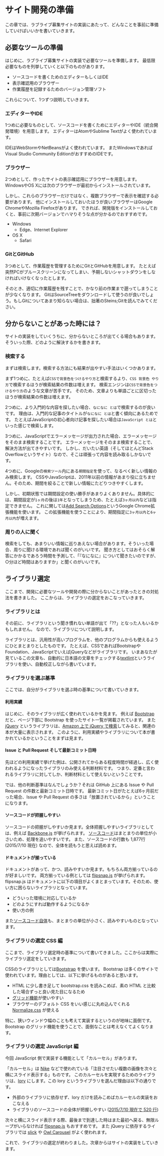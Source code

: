 # サイト開発の準備

この章では、ラブライブ募集サイトの実装にあたって、どんなことを事前に準備していけばいいかを書いていきます。

## 必要なツールの準備

はじめに、ラブライブ募集サイトの実装で必要なツールを準備します。
最低限必要なものを列挙していくと以下のものがあります。

- ソースコードを書くためのエディターもしくはIDE
- 表示確認用のブラウザー
- 作業履歴を記録するためのバージョン管理ソフト

これらについて、1つずつ説明していきます。

### エディターやIDE

1つめに必要なものとして、ソースコードを書くためにエディターやIDE（統合開発環境）を用意します。
エディターはAtomやSublime Textがよく使われています。

IDEはWebStormやNetBeansがよく使われています。
またWindowsであればVisual Studio Community EditionがおすすめのIDEです。

### ブラウザー

2つめとして、作ったサイトの表示確認用にブラウザーを用意します。
WindowsやOS Xには次のブラウザーが最初からインストールされています。

しかし、これらのブラウザーだけではなく、複数ブラウザーで表示を確認する必要があります。
他にインストールしておいたほうが良いブラウザーはGoogle ChromeやMozilla Firefoxがあります。
できれば、開発版をインストールしておくと、事前に次期バージョンでハマりそうな点が分かるのでおすすめです。

- Windows
  - Edge、Internet Explorer
- OS X
  - Safari

### GitとGitHub

3つめとして、作業履歴を管理するためにGitとGitHubを用意します。
たとえば突然PCがブルースクリーンになってしまい、予期しないシャットダウンをしなければいけなくなったとします。

そのとき、適切に作業履歴を残すことで、かなり前の作業まで遡ってしまうことが少なくなります。
GitはSourceTreeをダウンロードして使うのが良いでしょう。もしGitについてあまり知らない場合は、拙著のSteins;Gitを読んでみてください。

## 分からないことがあった時には？

サイトの実装をしていくうちに、分からないところが出てくる場合もあります。
そういった際、どのように解決するかを書きます。

### 検索する

まずは検索します。検索する方法にも結果が出やすい手法はいくつかあります。

まず1つめに、たとえば`CSSで背景色をつけるやり方`と検索するより、`CSS 背景色 やり方`で検索するほうが検索結果の件数は増えます。
検索エンジンは`CSSで背景色をつけるやり方`のような文章が苦手です。
そのため、文章よりも単語ごとに区切ったほうが検索結果の件数は増えます。

2つめに、より入門的な内容を探したい場合、`なになに とは`で検索するのが良いです。
理由は、入門的な記事のタイトルが`なになに とは`と書く傾向にあるためです。
たとえばJavaScriptの初心者向け記事を探したい場合は`JavaScript とは`といった感じで検索します。

3つめに、JavaScriptでエラーメッセージが出力された場合、エラーメッセージをそのまま検索することです。
エラーメッセージをそのまま検索することで、解決方法が出てきやすいです。
しかし、だいたい英語（そしてほとんどStack Overflowというサイト）なので、そこは頑張って内容を読み取るしかないです。

4つめに、Googleの`検索ツール`内にある`期間指定`を使って、なるべく新しい情報のみ検索します。
CSSやJavaScriptは、2011年以前の情報があまり役に立ちません。そのため、期間を絞ることで新しい情報にたどりつきやすくします。

しかし、初期状態では期間設定の使い勝手があまりよくありません。具体的には、期間設定が`1ヶ月`の後は`1年`となってしまうため、たとえば`3ヶ月以内`などは指定できません。
これに関しては[Add Search Options](https://chrome.google.com/webstore/detail/add-search-options/kaifgnoibnjldmdkkfogenbfbfgcbiao?hl=ja)というGoogle Chrome拡張機能を使います。
この拡張機能を使うことにより、期間指定に`3ヶ月以内`と`6ヶ月以内`が増えます。

### 周りの人に聞く

検索をしても、あまりいい情報に巡りあえない場合があります。そういった場合、周りに聞ける環境であれば聞くのがいいです。
聞き方としてはおそらく解答にかかるであろう時間を予測して、「『なになに』について聞きたいのですが、○分ほど時間はありますか」と聞くのがいいです。

## ライブラリ選定

ここまで、開発に必要なツールや開発の際に分からないことがあったときの対処法を書きました。
ここからは、ライブラリの選定をおこなっていきます。

### ライブラリとは

その前に、ライブラリという聞き慣れない単語が出て「??」となった人もいるかもしれません。
なので、ライブラリについて説明します。

ライブラリとは、汎用性が高いプログラムを、他のプログラムからも使えるようにひとまとまりとしたものです。
たとえば、CSSであればBootstrapやFoundation、JavaScriptでいえばjQueryなどがライブラリです。
いまあなたが見ているこの文章も、自動的に日本語の文章をチェックする[textlint](https://github.com/textlint/textlint)というライブラリを使い、自動校正しながら書いています。

### ライブラリを選ぶ基準

ここでは、自分がライブラリを選ぶ時の基準について書いていきます。

#### 利用実績

はじめに、そのライブラリが広く使われているかを見ます。
例えば [Bootstrap](http://getbootstrap.com/) だと、ページ下部に Bootstrap を使ったサイト一覧が掲載されています。
また [jQuery](http://jquery.com/) というライブラリは、[Amazon 上で jQuery で検索](http://www.amazon.co.jp/s/field-keywords=jquery)してみると、関連の本が大量に表示されます。
このように、利用実績やライブラリについて本が書かれているかということをまずは見ます。

#### Issue と Pull Request そして最新コミット日時

先ほどの利用実績で挙げた例は、公開されてからある程度時間が経過し、広く使われるようになったライブラリのみ使える判断材料です。
つまり、定番と言われるライブラリに対してしか、判断材料として使えないということです。

では、他の判断基準はなんでしょうか？それは GitHub 上にある Issue や Pull Request の件数と最新コミット日時です。
最新コミット日がたとえば6ヶ月前だった場合、Issue や Pull Request の多さは「放置されているから」ということになります。

#### ソースコードが把握しやすい

ソースコードの把握がしやすいか見ます。全体把握しやすいライブラリとしては、例えば [Backbone.js](http://backbonejs.org/) が挙げられます。
[ソースコード](https://github.com/jashkenas/backbone/blob/master/backbone.js)はまとまりの単位が小さいため、処理を追いやすいです。
また、ソースコードの行数も 1,877行 (2015/7/10 現在) なので、全体を読もうと思えば読めます。

#### ドキュメントが揃っている

ドキュメントがあって、かつ、読みやすいか見ます。もちろん両方揃っているのが好ましいです。
両方揃っている例としては [flipsnap.js](http://hokaccha.github.io/js-flipsnap/) が挙げられます。
flipsnap.js はドキュメントに以下の項目がよくまとまっています。そのため、使い方に困らないライブラリとなっています。

- どういった環境に対応しているか
- どのようにすれば動作するようになるか
- 使い方の例

また[ソースコード自体](https://github.com/hokaccha/js-flipsnap/blob/master/flipsnap.js)も、まとまりの単位が小さく、読みやすいものとなっています。

### ライブラリの選定 CSS 編

ここまで、ライブラリ選定時の基準について書いてきました。ここからは実際にライブラリ選定をしていきます。

CSSのライブラリとしては[Bootstrap](https://github.com/twbs/bootstrap) を使います。
Bootstrap は多くのサイトで使われています。理由としては、以下に挙げるものがあると思います。

- HTML に少し書き足して bootstrap.css を読みこめば、素の HTML と比較した場合ずっと良い見た目になるため
- [グリッド機能](http://getbootstrap.com/css/#grid)が使いやすい
- ブラウザーのデフォルト CSS をいい感じに丸め込んでくれる [Normalize.css](http://necolas.github.io/normalize.css/) が使える

特に、狭いウィンドウ幅のことも考えて実装するというのが地味に面倒です。Bootstrap のグリッド機能を使うことで、面倒なことは考えなくてよくなります。

### ライブラリの選定 JavaScript 編

今回 JavaScript 側で実装する機能として「カルーセル」があります。

「カルーセル」は [Nike](http://www.nike.com/jp/ja_jp/) などで使われている「注目させたい複数の画像を次々と横にスライド表示する」ものです。
このカルーセルを実現するためのライブラリは、[lory](http://meandmax.github.io/lory/) にします。この lory というライブラリを選んだ理由は以下の通りです。

- 外部のライブラリに依存せず、lory だけを読みこめばカルーセルの実装をおこなえる
- ライブラリのソースコードの全体が把握しやすい ([2015/7/10 現在で 520 行](https://github.com/meandmax/lory/blob/73244bb780e0214d7c4b446d27295a80c6872bd0/dist/lory.js))

次々と横にスライド表示する際、最後まで到達した時はまた最初へ戻る、無限ループがいらなければ [flipsnap.js](http://hokaccha.github.io/js-flipsnap/) もおすすめです。
また jQuery に依存するライブラリでは [slick](http://kenwheeler.github.io/slick/) や [Owl Carousel](http://owlgraphic.com/owlcarousel/) がよく使われます。

これで、ライブラリの選定が終わりました。次章からはサイトの実装をしていきます。
